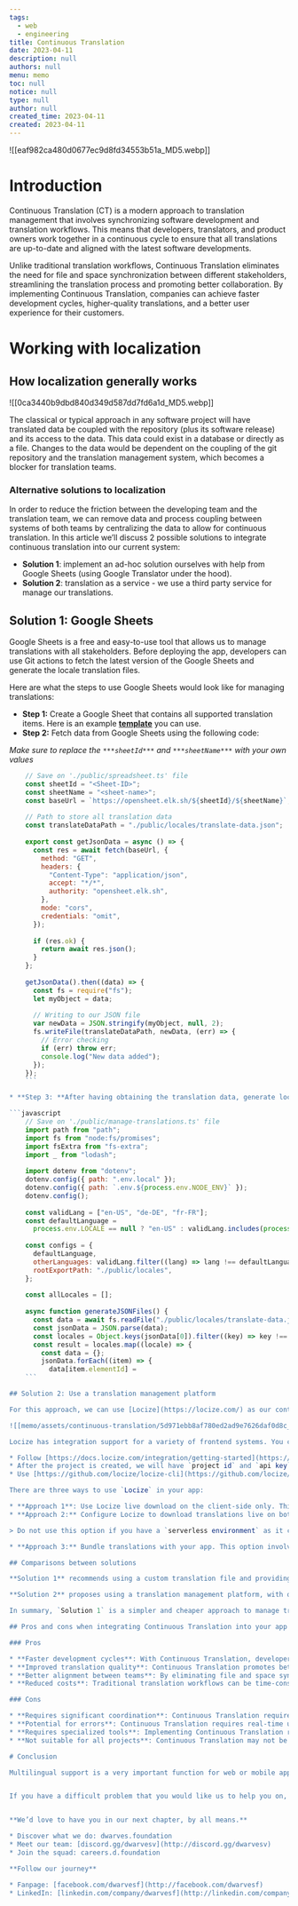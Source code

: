 ```yaml
---
tags: 
  - web
  - engineering
title: Continuous Translation
date: 2023-04-11
description: null
authors: null
menu: memo
toc: null
notice: null
type: null
author: null
created_time: 2023-04-11
created: 2023-04-11
---
```


![[eaf982ca480d0677ec9d8fd34553b51a_MD5.webp]]

# Introduction

Continuous Translation (CT) is a modern approach to translation management that involves synchronizing software development and translation workflows. This means that developers, translators, and product owners work together in a continuous cycle to ensure that all translations are up-to-date and aligned with the latest software developments.

Unlike traditional translation workflows, Continuous Translation eliminates the need for file and space synchronization between different stakeholders, streamlining the translation process and promoting better collaboration. By implementing Continuous Translation, companies can achieve faster development cycles, higher-quality translations, and a better user experience for their customers.

# Working with localization

## How localization generally works

![[0ca3440b9dbd840d349d587dd7fd6a1d_MD5.webp]]

The classical or typical approach in any software project will have translated data be coupled with the repository (plus its software release) and its access to the data. This data could exist in a database or directly as a file. Changes to the data would be dependent on the coupling of the git repository and the translation management system, which becomes a blocker for translation teams.

### Alternative solutions to localization

In order to reduce the friction between the developing team and the translation team, we can remove data and process coupling between systems of both teams by centralizing the data to allow for continuous translation. In this article we’ll discuss 2 possible solutions to integrate continuous translation into our current system:

* **Solution 1**: implement an ad-hoc solution ourselves with help from Google Sheets (using Google Translator under the hood).
* **Solution 2**: translation as a service - we use a third party service for manage our translations.

## **Solution 1: Google Sheets**

Google Sheets is a free and easy-to-use tool that allows us to manage translations with all stakeholders. Before deploying the app, developers can use Git actions to fetch the latest version of the Google Sheets and generate the locale translation files.

Here are what the steps to use Google Sheets would look like for managing translations:

* **Step 1:** Create a Google Sheet that contains all supported translation items. Here is an example **[template](https://docs.google.com/spreadsheets/d/1jjVDCMAmS6WySmB7L25yNCZX-X3jEwrrqLhqOBzVEs0/edit?usp=sharing)** you can use.
* **Step 2:** Fetch data from Google Sheets using the following code:

*Make sure to replace the *`***sheetId***`* and *`***sheetName***`* with your own values*

```javascript
	// Save on './public/spreadsheet.ts' file
	const sheetId = "<Sheet-ID>";
	const sheetName = "<sheet-name>";
	const baseUrl = `https://opensheet.elk.sh/${sheetId}/${sheetName}`;
	
	// Path to store all translation data
	const translateDataPath = "./public/locales/translate-data.json"; 
	
	export const getJsonData = async () => {
	  const res = await fetch(baseUrl, {
	    method: "GET",
	    headers: {
	      "Content-Type": "application/json",
	      accept: "*/*",
	      authority: "opensheet.elk.sh",
	    },
	    mode: "cors",
	    credentials: "omit",
	  });
	
	  if (res.ok) {
	    return await res.json();
	  }
	};
	
	getJsonData().then((data) => {
	  const fs = require("fs");
	  let myObject = data;
	
	  // Writing to our JSON file
	  var newData = JSON.stringify(myObject, null, 2);
	  fs.writeFile(translateDataPath, newData, (err) => {
	    // Error checking
	    if (err) throw err;
	    console.log("New data added");
	  });
	});
	```

* **Step 3: **After having obtaining the translation data, generate locale files for supported languages using the following code:

```javascript
	// Save on './public/manage-translations.ts' file
	import path from "path";
	import fs from "node:fs/promises";
	import fsExtra from "fs-extra";
	import _ from "lodash";
	
	import dotenv from "dotenv";
	dotenv.config({ path: ".env.local" });
	dotenv.config({ path: `.env.${process.env.NODE_ENV}` });
	dotenv.config();
	
	const validLang = ["en-US", "de-DE", "fr-FR"];
	const defaultLanguage =
	  process.env.LOCALE == null ? "en-US" : validLang.includes(process.env.LOCALE) ? process.env.LOCALE : "en-US";
	
	const configs = {
	  defaultLanguage,
	  otherLanguages: validLang.filter((lang) => lang !== defaultLanguage),
	  rootExportPath: "./public/locales",
	};
	
	const allLocales = [];
	
	async function generateJSONFiles() {
	  const data = await fs.readFile("./public/locales/translate-data.json", "utf8");
	  const jsonData = JSON.parse(data);
	  const locales = Object.keys(jsonData[0]).filter((key) => key !== "elementId");
	  const result = locales.map((locale) => {
	    const data = {};
	    jsonData.forEach((item) => {
	      data[item.elementId] =
	```

## Solution 2: Use a translation management platform

For this approach, we can use [Locize](https://locize.com/) as our continuous localization management platform. This approach isn’t limited to Locize, but the idea is to have a platform to decouple software release from the translation work and minimize work friction for translation.

![[memo/assets/continuous-translation/5d971ebb8af780ed2ad9e7626daf0d8c_MD5.png]]

Locize has integration support for a variety of frontend systems. You can integrate Locize by following steps:

* Follow [https://docs.locize.com/integration/getting-started](https://docs.locize.com/integration/getting-started) to create a Locize account and project.
* After the project is created, we will have `project id` and `api key`.
* Use [https://github.com/locize/locize-cli](https://github.com/locize/locize-cli) to synchronize the existing translations with Locize

There are three ways to use `Locize` in your app:

* **Approach 1**: Use Locize live download on the client-side only. This option involves bundling translations in your app to prevent an elevated amount of downloads on the server-side. Before deploying your app, synchronize your translations with Locize so that they are bundled in your app. This way, your server-side will not generate any downloads to the Locize CDN during runtime, but only on the client-side.
* **Approach 2:** Configure Locize to download translations live on both client (browser) and server (node.js). 

> Do not use this option if you have a `serverless environment` as it can generate too many download requests and run up your bill.

* **Approach 3:** Bundle translations with your app. This option involves bundling translations in your app at build time. It's recommended to use this option if you have a small number of translations or if your translations don't change frequently.

## Comparisons between solutions

**Solution 1** recommends using a custom translation file and providing translations for each language in a separate JSON file. The translation file is then loaded on the server side and used to render the content in the appropriate language. This solution is relatively simple and straightforward to implement, but it can become cumbersome to manage as the number of languages and translations grows.

**Solution 2** proposes using a translation management platform, with one example using Locize, which allows for continuous localization management. This solution involves integrating Locize into the application, synchronizing the existing translations with Locize, and then bundling the translations in the application using one of three different possibilities, depending on the specific use case. This solution requires more setup and configuration but can provide a more scalable and streamlined approach to managing translations.

In summary, `Solution 1` is a simpler and cheaper approach to manage translations, while `Solution 2` is a more advanced solution that provides more flexibility and scalability in managing translations.

## Pros and cons when integrating Continuous Translation into your app

### Pros

* **Faster development cycles**: With Continuous Translation, developers and translators work together in a continuous cycle, ensuring that translations are updated in real-time as new features are developed. This leads to faster development cycles and quicker time-to-market.
* **Improved translation quality**: Continuous Translation promotes better collaboration between developers and translators, which can lead to higher-quality translations that accurately reflect the intended meaning of the original content.
* **Better alignment between teams**: By eliminating file and space synchronization issues, Continuous Translation helps to align developers, translators, and product owners more closely, reducing communication errors and promoting better collaboration.
* **Reduced costs**: Traditional translation workflows can be time-consuming and costly. By streamlining the translation process, Continuous Translation can help to reduce translation costs and improve return on investment.

### Cons

* **Requires significant coordination**: Continuous Translation requires a high level of coordination between different teams, including developers, translators, and product owners. This can be challenging to manage, particularly for larger projects.
* **Potential for errors**: Continuous Translation requires real-time updates to translations, which can increase the risk of errors and miscommunication. This requires careful management and quality control.
* **Requires specialized tools**: Implementing Continuous Translation requires specialized tools and technologies, which can add to the overall cost of the project.
* **Not suitable for all projects**: Continuous Translation may not be suitable for all projects, particularly those with limited budgets or resources. Traditional translation workflows may be more appropriate for smaller projects or those with less frequent updates.

# Conclusion

Multilingual support is a very important function for web or mobile applications nowadays. Users will come from all over the world and always ask for support for their language. The two options above have different advantages and disadvantages, so you need to consider the exact scope of the product to have the best choice for your team. Both methods can meet the needs of constantly translating products to support new features or new products, but it will cost production as well as quality assurance.


If you have a difficult problem that you would like us to help you on, please feel free to submit a challenge request here.


**We’d love to have you in our next chapter, by all means.**

* Discover what we do: dwarves.foundation 
* Meet our team: [discord.gg/dwarvesv](http://discord.gg/dwarvesv) 
* Join the squad: careers.d.foundation 

**Follow our journey**

* Fanpage: [facebook.com/dwarvesf](http://facebook.com/dwarvesf) 
* LinkedIn: [linkedin.com/company/dwarvesf](http://linkedin.com/company/dwarvesf)